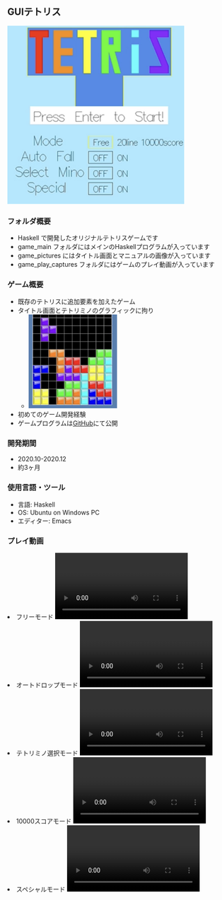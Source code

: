 ## GUIテトリス
<img src="/2021_1_Tetris/game_pictures/タイトル画面.png" width="400x400">

### フォルダ概要
* Haskell で開発したオリジナルテトリスゲームです
* game_main フォルダにはメインのHaskellプログラムが入っています
* game_pictures にはタイトル画面とマニュアルの画像が入っています
* game_play_captures フォルダにはゲームのプレイ動画が入っています

### ゲーム概要
* 既存のテトリスに追加要素を加えたゲーム
* タイトル画面とテトリミノのグラフィックに拘り
    <ul class="no-bullet"><li>
    <img src="/2021_1_Tetris/game_pictures/tetrimino.jpg" width="200x200">
    </li></ul>
* 初めてのゲーム開発経験
* ゲームプログラムは[GitHub](https://github.com/nyutonn/GameDevelopment/blob/main/2021_1_Tetris/game_main/tetris_run.hs)にて公開

### 開発期間
* 2020.10-2020.12
* 約3ヶ月

### 使用言語・ツール
* 言語: Haskell
* OS: Ubuntu on Windows PC
* エディター: Emacs

### プレイ動画
<li>フリーモード
    <video width="300" controls>
    <source src="/2021_1_Tetris/game_play_captures/0_free_game.mp4" type="video/mp4">
    </video>
</li>
<li>オートドロップモード
    <video width="300" controls>
    <source src="/2021_1_Tetris/game_play_captures/1_auto_dtop.mp4" type="video/mp4">
    </video>
</li>
<li>テトリミノ選択モード
    <video width="300" controls>
    <source src="/2021_1_Tetris/game_play_captures/2_select_tetrimino.mp4" type="video/mp4">
    </video>
</li>
<li>10000スコアモード
    <video width="300" controls style="margin-right: 10px;">
    <source src="/2021_1_Tetris/game_play_captures/3_10000score_challenge.mp4" type="video/mp4">
    </video>
</li>
<li>スペシャルモード
    <video width="300" controls>
    <source src="/2021_1_Tetris/game_play_captures/4_special_mode.mp4" type="video/mp4">
    </video>
</li>